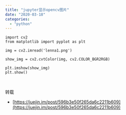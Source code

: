 ```yaml
---
title: "jupyter显示opencv图片"
date: "2020-03-18"
categories: 
  - "python"
---
```


```
import cv2
from matplotlib import pyplot as plt

img = cv2.imread('lenna1.png')

show_img = cv2.cvtColor(img, cv2.COLOR_BGR2RGB) 

plt.imshow(show_img)
plt.show()

```

 

转载

- [https://juejin.im/post/596b3e50f265da6c2211b609](https://juejin.im/post/596b3e50f265da6c2211b609)
